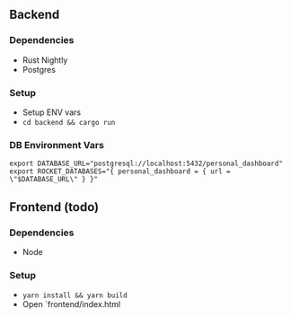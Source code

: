 ## Backend

### Dependencies
* Rust Nightly
* Postgres

### Setup
* Setup ENV vars
* `cd backend && cargo run`

### DB Environment Vars
```
export DATABASE_URL="postgresql://localhost:5432/personal_dashboard"
export ROCKET_DATABASES="{ personal_dashboard = { url = \"$DATABASE_URL\" } }"
```

## Frontend (todo)

### Dependencies
* Node

### Setup
* `yarn install && yarn build`
* Open `frontend/index.html
